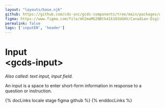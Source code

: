 ```yaml
---
layout: "layouts/base.njk"
github: https://github.com/cds-snc/gcds-components/tree/main/packages/web/src/components/gcds-input
figma: https://www.figma.com/file/mh2maMG2NBtk41k1O1UGHV/Canadian-Digital-Service%E2%80%A8---GC-Design-System?node-id=855%3A2811&t=ciEmm7GYyGAY73zZ-0
permalink: false
tags: ['inputEN', 'header']
---
```


# Input<br>&lt;gcds-input&gt;

_Also called: text input, input field._

An input is a space to enter short-form information in response to a question or instruction.

{% docLinks locale stage figma github %}
{% enddocLinks %}

<div class="b-sm b-gray px-250 py-400 my-500">
  <gcds-input
    input-id="input-example"
    label="Input label"
    hint="Hint / example message."
  >
  </gcds-input>
</div>

